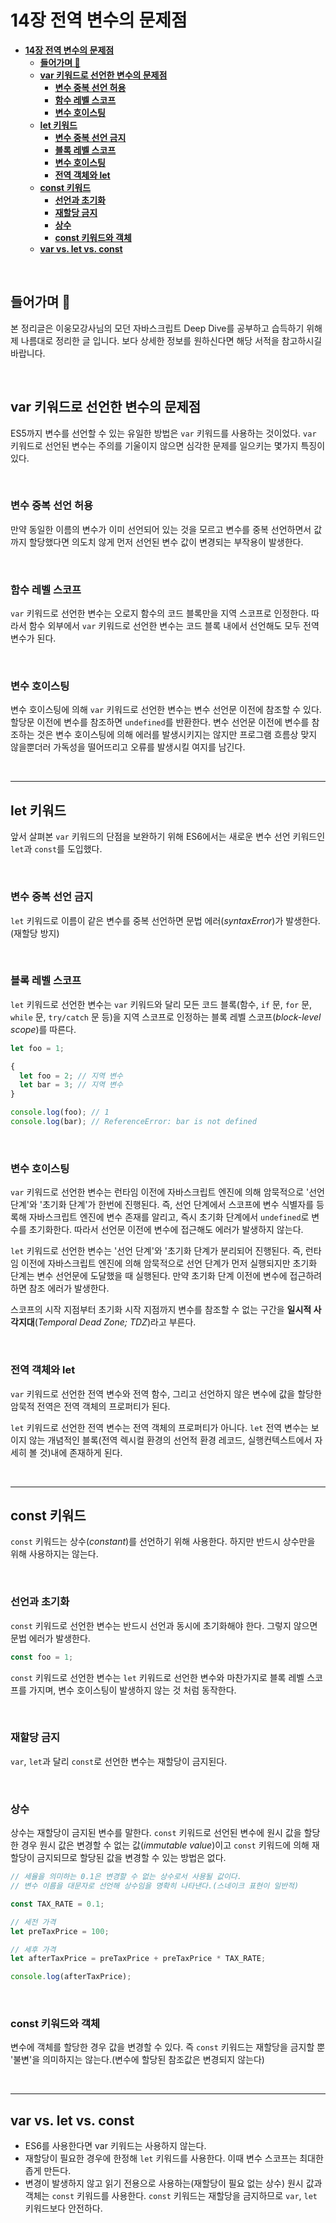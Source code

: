 # **14장 전역 변수의 문제점**

- [**14장 전역 변수의 문제점**](#14장-전역-변수의-문제점)
  - [**들어가며 🎈**](#들어가며-)
  - [**var 키워드로 선언한 변수의 문제점**](#var-키워드로-선언한-변수의-문제점)
    - [**변수 중복 선언 허용**](#변수-중복-선언-허용)
    - [**함수 레벨 스코프**](#함수-레벨-스코프)
    - [**변수 호이스팅**](#변수-호이스팅)
  - [**let 키워드**](#let-키워드)
    - [**변수 중복 선언 금지**](#변수-중복-선언-금지)
    - [**블록 레벨 스코프**](#블록-레벨-스코프)
    - [**변수 호이스팅**](#변수-호이스팅-1)
    - [**전역 객체와 let**](#전역-객체와-let)
  - [**const 키워드**](#const-키워드)
    - [**선언과 초기화**](#선언과-초기화)
    - [**재할당 금지**](#재할당-금지)
    - [**상수**](#상수)
    - [**const 키워드와 객체**](#const-키워드와-객체)
  - [**var vs. let vs. const**](#var-vs-let-vs-const)


<br>

## **들어가며 🎈**

본 정리글은 이웅모강사님의 모던 자바스크립트 Deep Dive를 공부하고 습득하기 위해 제 나름대로 정리한 글 입니다. 보다 상세한 정보를 원하신다면 해당 서적을 참고하시길 바랍니다.

<br>

## **var 키워드로 선언한 변수의 문제점**

ES5까지 변수를 선언할 수 있는 유일한 방법은 `var` 키워드를 사용하는 것이었다. `var` 키워드로 선언된 변수는 주의를 기울이지 않으면 심각한 문제를 일으키는 몇가지 특징이 있다.

<br>

### **변수 중복 선언 허용**

만약 동일한 이름의 변수가 이미 선언되어 있는 것을 모르고 변수를 중복 선언하면서 값까지 할당했다면 의도치 않게 먼저 선언된 변수 값이 변경되는 부작용이 발생한다.

<br>

### **함수 레벨 스코프**

`var` 키워드로 선언한 변수는 오로지 함수의 코드 블록만을 지역 스코프로 인정한다. 따라서 함수 외부에서 `var` 키워드로 선언한 변수는 코드 블록 내에서 선언해도 모두 전역 변수가 된다.

<br>

### **변수 호이스팅**

변수 호이스팅에 의해 `var` 키워드로 선언한 변수는 변수 선언문 이전에 참조할 수 있다. 할당문 이전에 변수를 참조하면 `undefined`를 반환한다. 변수 선언문 이전에 변수를 참조하는 것은 변수 호이스팅에 의해 에러를 발생시키지는 않지만 프로그램 흐름상 맞지 않을뿐더러 가독성을 떨어뜨리고 오류를 발생시킬 여지를 남긴다.

<br>

---

## **let 키워드**

앞서 살펴본 `var` 키워드의 단점을 보완하기 위해 ES6에서는 새로운 변수 선언 키워드인 `let`과 `const`를 도입했다.

<br>

### **변수 중복 선언 금지**

`let` 키워드로 이름이 같은 변수를 중복 선언하면 문법 에러(_syntaxError_)가 발생한다.(재할당 방지)

<br>

### **블록 레벨 스코프**

`let` 키워드로 선언한 변수는 `var` 키워드와 달리 모든 코드 블록(함수, `if` 문, `for` 문, `while` 문, `try/catch` 문 등)을 지역 스코프로 인정하는 블록 레벨 스코프(_block-level scope_)를 따른다.

```javascript
let foo = 1;

{
  let foo = 2; // 지역 변수
  let bar = 3; // 지역 변수
}

console.log(foo); // 1
console.log(bar); // ReferenceError: bar is not defined
```

<br>

### **변수 호이스팅**

`var` 키워드로 선언한 변수는 런타임 이전에 자바스크립트 엔진에 의해 암묵적으로 '선언 단계'와 '초기화 단계'가 한번에 진행된다. 즉, 선언 단계에서 스코프에 변수 식별자를 등록해 자바스크립트 엔진에 변수 존재를 알리고, 즉시 초기화 단계에서 `undefined`로 변수를 초기화한다. 따라서 선언문 이전에 변수에 접근해도 에러가 발생하지 않는다.

`let` 키워드로 선언한 변수는 '선언 단계'와 '초기화 단계가 분리되어 진행된다. 즉, 런타임 이전에 자바스크립트 엔진에 의해 암묵적으로 선언 단계가 먼저 실행되지만 초기화 단계는 변수 선언문에 도달했을 때 실행된다. 만약 초기화 단계 이전에 변수에 접근하려하면 참조 에러가 발생한다.

스코프의 시작 지점부터 초기화 시작 지점까지 변수를 참조할 수 없는 구간을 **일시적 사각지대**(_Temporal Dead Zone; TDZ_)라고 부른다.

<br>

### **전역 객체와 let**

`var` 키워드로 선언한 전역 변수와 전역 함수, 그리고 선언하지 않은 변수에 값을 할당한 암묵적 전역은 전역 객체의 프로퍼티가 된다.

`let` 키워드로 선언한 전역 변수는 전역 객체의 프로퍼티가 아니다. `let` 전역 변수는 보이지 않는 개념적인 블록(전역 렉시컬 환경의 선언적 환경 레코드, 실행컨텍스트에서 자세히 볼 것)내에 존재하게 된다.

<br>

---

## **const 키워드**

`const` 키워드는 상수(_constant_)를 선언하기 위해 사용한다. 하지만 반드시 상수만을 위해 사용하지는 않는다.

<br>

### **선언과 초기화**

`const` 키워드로 선언한 변수는 반드시 선언과 동시에 초기화해야 한다.
그렇지 않으면 문법 에러가 발생한다.

```javascript
const foo = 1;
```

`const` 키워드로 선언한 변수는 `let` 키워드로 선언한 변수와 마찬가지로 블록 레벨 스코프를 가지며, 변수 호이스팅이 발생하지 않는 것 처럼 동작한다.

<br>

### **재할당 금지**

`var`, `let`과 달리 `const`로 선언한 변수는 재할당이 금지된다.

<br>

### **상수**

상수는 재할당이 금지된 변수를 말한다. `const` 키워드로 선언된 변수에 원시 값을 할당한 경우 원시 값은 변경할 수 없는 값(_immutable value_)이고 `const` 키워드에 의해 재할당이 금지되므로 할당된 값을 변경할 수 있는 방법은 없다.

```javascript
// 세율을 의미하는 0.1은 변경할 수 없는 상수로서 사용될 값이다.
// 변수 이름을 대문자로 선언해 상수임을 명확히 나타낸다.(스네이크 표현이 일반적)

const TAX_RATE = 0.1;

// 세전 가격
let preTaxPrice = 100;

// 세후 가격
let afterTaxPrice = preTaxPrice + preTaxPrice * TAX_RATE;

console.log(afterTaxPrice);
```
<br>

### **const 키워드와 객체**
변수에 객체를 할당한 경우 값을 변경할 수 있다. 즉 `const` 키워드는 재할당을 금지할 뿐 '불변'을 의미하지는 않는다.(변수에 할당된 참조값은 변경되지 않는다)

<br>

---

## **var vs. let vs. const**

- ES6를 사용한다면 var 키워드는 사용하지 않는다.
- 재할당이 필요한 경우에 한정해 `let` 키워드를 사용한다. 이때 변수 스코프는 최대한 좁게 만든다.
- 변경이 발생하지 않고 읽기 전용으로 사용하는(재할당이 필요 없는 상수) 원시 값과 객체는 `const` 키워드를 사용한다. `const` 키워드는 재할당을 금지하므로 `var`, `let` 키워드보다 안전하다.